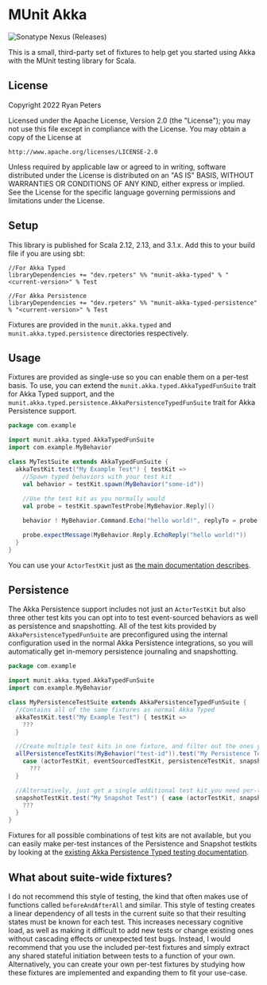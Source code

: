 # MUnit Akka
![Sonatype Nexus (Releases)](https://img.shields.io/nexus/r/dev.rpeters/munit-akka-typed_2.13?label=latest&server=https%3A%2F%2Foss.sonatype.org)

This is a small, third-party set of fixtures to help get you started using Akka with the MUnit testing library for Scala.

## License
Copyright 2022 Ryan Peters

Licensed under the Apache License, Version 2.0 (the "License");
you may not use this file except in compliance with the License.
You may obtain a copy of the License at

    http://www.apache.org/licenses/LICENSE-2.0

Unless required by applicable law or agreed to in writing, software
distributed under the License is distributed on an "AS IS" BASIS,
WITHOUT WARRANTIES OR CONDITIONS OF ANY KIND, either express or implied.
See the License for the specific language governing permissions and
limitations under the License.

## Setup
This library is published for Scala 2.12, 2.13, and 3.1.x. Add this to your build file if you are using sbt:
```
//For Akka Typed
libraryDependencies += "dev.rpeters" %% "munit-akka-typed" % "<current-version>" % Test

//For Akka Persistence
libraryDependencies += "dev.rpeters" %% "munit-akka-typed-persistence" % "<current-version>" % Test
```

Fixtures are provided in the `munit.akka.typed` and `munit.akka.typed.persistence` directories respectively.

## Usage
Fixtures are provided as single-use so you can enable them on a per-test basis.
To use, you can extend the `munit.akka.typed.AkkaTypedFunSuite` trait for Akka Typed support, and the `munit.akka.typed.persistence.AkkaPersistenceTypedFunSuite` trait for Akka Persistence support.

```scala
package com.example

import munit.akka.typed.AkkaTypedFunSuite
import com.example.MyBehavior

class MyTestSuite extends AkkaTypedFunSuite {
  akkaTestKit.test("My Example Test") { testKit =>
    //Spawn typed behaviors with your test kit
    val behavior = testKit.spawn(MyBehavior("some-id"))
    
    //Use the test kit as you normally would
    val probe = testKit.spawnTestProbe[MyBehavior.Reply]()

    behavior ! MyBehavior.Command.Echo("hello world!", replyTo = probe.ref)

    probe.expectMessage(MyBehavior.Reply.EchoReply("hello world!"))
  }
}
```

You can use your `ActorTestKit` just as [the main documentation describes](https://doc.akka.io/docs/akka/current/typed/testing.html).

## Persistence

The Akka Persistence support includes not just an `ActorTestKit` but also three other test kits you can opt into to test event-sourced behaviors as well as persistence and snapshotting.
All of the test kits provided by `AkkaPersistenceTypedFunSuite` are preconfigured using the internal configuration used in the normal Akka Persistence integrations, so you will automatically get in-memory persistence journaling and snapshotting.

```scala
package com.example

import munit.akka.typed.AkkaTypedFunSuite
import com.example.MyBehavior

class MyPersistenceTestSuite extends AkkaPersistenceTypedFunSuite {
  //Contains all of the same fixtures as normal Akka Typed
  akkaTestKit.test("My Example Test") { testKit =>
    ???
  }

  //Create multiple test kits in one fixture, and filter out the ones you need
  allPersistenceTestKits(MyBehavior("test-id")).test("My Persistence Test") { 
    case (actorTestKit, eventSourcedTestKit, persistenceTestKit, snapshotTestKit) =>
      ???
  }

  //Alternatively, just get a single additional test kit you need per-test
  snapshotTestKit.test("My Snapshot Test") { case (actorTestKit, snapshotTestKit) =>
    ???  
  }
}
```

Fixtures for all possible combinations of test kits are not available, but you can easily make per-test instances of the Persistence and Snapshot testkits by looking at the [existing Akka Persistence Typed testing documentation](https://doc.akka.io/docs/akka/current/typed/persistence-testing.html).

## What about suite-wide fixtures?
I do not recommend this style of testing, the kind that often makes use of functions called `beforeAndAfterAll` and similar.
This style of testing creates a linear dependency of all tests in the current suite so that their resulting states must be known for each test.
This increases necessary cognitive load, as well as making it difficult to add new tests or change existing ones without cascading effects or unexpected test bugs.
Instead, I would recommend that you use the included per-test fixtures and simply extract any shared stateful initiation between tests to a function of your own.
Alternatively, you can create your own per-test fixtures by studying how these fixtures are implemented and expanding them to fit your use-case.
